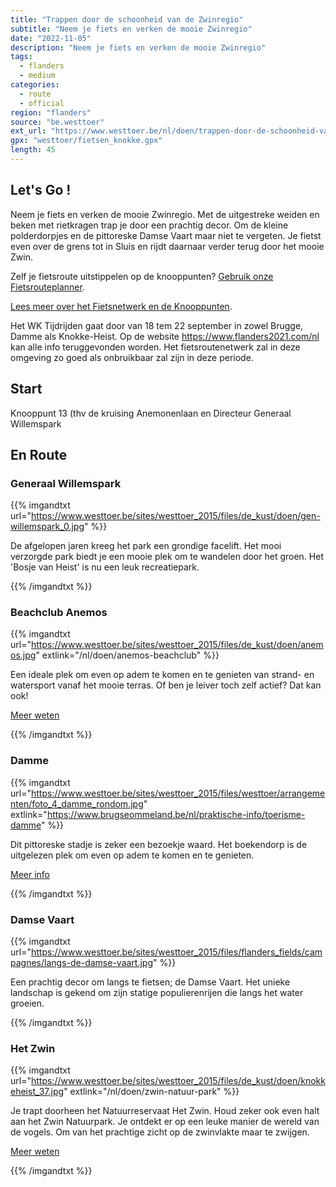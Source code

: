 ```yaml
---
title: "Trappen door de schoonheid van de Zwinregio"
subtitle: "Neem je fiets en verken de mooie Zwinregio"
date: "2022-11-05"
description: "Neem je fiets en verken de mooie Zwinregio" 
tags:
  - flanders
  - medium
categories: 
  - route
  - official
region: "flanders"
source: "be.westtoer"
ext_url: "https://www.westtoer.be/nl/doen/trappen-door-de-schoonheid-van-de-zwinregio"
gpx: "westtoer/fietsen_knokke.gpx"
length: 45
---
```


## Let's Go !

Neem je fiets en verken de mooie Zwinregio. Met de uitgestreke weiden en beken met rietkragen trap je door een prachtig decor. Om de kleine polderdorpjes en de pittoreske Damse Vaart maar niet te vergeten. Je fietst even over de grens tot in Sluis en rijdt daarnaar verder terug door het mooie Zwin.

Zelf je fietsroute uitstippelen op de knooppunten? [Gebruik onze Fietsrouteplanner](http://www.westtoer.be/nl/fietsrouteplanner).

[Lees meer over het Fietsnetwerk en de Knooppunten](http://www.westtoer.be/nl/inspiratie/fietsnetwerk).

Het WK Tijdrijden gaat door van 18 tem 22 september in zowel Brugge, Damme als Knokke-Heist. Op de website https://www.flanders2021.com/nl kan alle info teruggevonden worden. Het fietsroutenetwerk zal in deze omgeving zo goed als onbruikbaar zal zijn in deze periode.

## Start 

Knooppunt 13 (thv de kruising Anemonenlaan en Directeur Generaal Willemspark 

## En Route

### Generaal Willemspark

{{% imgandtxt url="https://www.westtoer.be/sites/westtoer_2015/files/de_kust/doen/gen-willemspark_0.jpg" %}}

De afgelopen jaren kreeg het park een grondige facelift. Het mooi verzorgde park biedt je een mooie plek om te wandelen door het groen. Het 'Bosje van Heist' is nu een leuk recreatiepark.

{{% /imgandtxt %}}

### Beachclub Anemos

{{% imgandtxt url="https://www.westtoer.be/sites/westtoer_2015/files/de_kust/doen/anemos.jpg" extlink="/nl/doen/anemos-beachclub" %}}

Een ideale plek om even op adem te komen en te genieten van strand- en watersport vanaf het mooie terras. Of ben je leiver toch zelf actief? Dat kan ook!

[Meer weten](https://www.westtoer.be/nl/doen/anemos-beachclub)

{{% /imgandtxt %}}

### Damme

{{% imgandtxt url="https://www.westtoer.be/sites/westtoer_2015/files/westtoer/arrangementen/foto_4_damme_rondom.jpg" extlink="https://www.brugseommeland.be/nl/praktische-info/toerisme-damme" %}}

Dit pittoreske stadje is zeker een bezoekje waard. Het boekendorp is de uitgelezen plek om even op adem te komen en te genieten.

[Meer info](https://www.brugseommeland.be/nl/praktische-info/toerisme-damme)

{{% /imgandtxt %}}

### Damse Vaart

{{% imgandtxt url="https://www.westtoer.be/sites/westtoer_2015/files/flanders_fields/campagnes/langs-de-damse-vaart.jpg" %}}

Een prachtig decor om langs te fietsen; de Damse Vaart. Het unieke landschap is gekend om zijn statige populierenrijen die langs het water groeien.

{{% /imgandtxt %}}

### Het Zwin

{{% imgandtxt url="https://www.westtoer.be/sites/westtoer_2015/files/de_kust/doen/knokkeheist_37.jpg" extlink="/nl/doen/zwin-natuur-park" %}}

Je trapt doorheen het Natuurreservaat Het Zwin. Houd zeker ook even halt aan het Zwin Natuurpark. Je ontdekt er op een leuke manier de wereld van de vogels. Om van het prachtige zicht op de zwinvlakte maar te zwijgen.

[Meer weten](https://www.westtoer.be/nl/doen/zwin-natuur-park)

{{% /imgandtxt %}}
